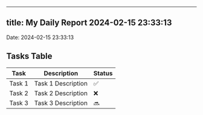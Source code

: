 
---
title: My Daily Report 2024-02-15 23:33:13
---

Date: 2024-02-15 23:33:13

## Tasks Table

| Task | Description | Status |
|------|-------------|--------|
| Task 1 | Task 1 Description | ✅ |
| Task 2 | Task 2 Description | ❌ |
| Task 3 | Task 3 Description | 🔜 |
